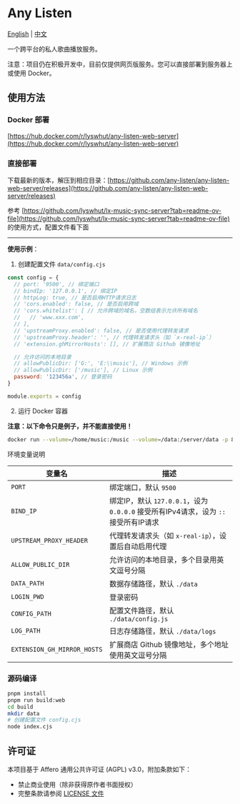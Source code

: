 # Any Listen

[English](README.md) | [中文](README_zh.md)

一个跨平台的私人歌曲播放服务。

注意：项目仍在积极开发中，目前仅提供网页版服务。您可以直接部署到服务器上或使用 Docker。

## 使用方法

### Docker 部署

[https://hub.docker.com/r/lyswhut/any-listen-web-server](https://hub.docker.com/r/lyswhut/any-listen-web-server)

### 直接部署

下载最新的版本，解压到相应目录：[https://github.com/any-listen/any-listen-web-server/releases](https://github.com/any-listen/any-listen-web-server/releases)

参考 [https://github.com/lyswhut/lx-music-sync-server?tab=readme-ov-file](https://github.com/lyswhut/lx-music-sync-server?tab=readme-ov-file) 的使用方式，配置文件看下面

---

**使用示例**：

1. 创建配置文件 `data/config.cjs`

```js
const config = {
  // port: '9500', // 绑定端口
  // bindIp: '127.0.0.1', // 绑定IP
  // httpLog: true, // 是否启用HTTP请求日志
  // 'cors.enabled': false, // 是否启用跨域
  // 'cors.whitelist': [ // 允许跨域的域名，空数组表示允许所有域名
  //   // 'www.xxx.com',
  // ],
  // 'upstreamProxy.enabled': false, // 是否使用代理转发请求
  // 'upstreamProxy.header': '', // 代理转发请求头（如 `x-real-ip`）
  // 'extension.ghMirrorHosts': [], // 扩展商店 Github 镜像地址

  // 允许访问的本地目录
  // allowPublicDir: ['G:', 'E:\\music'], // Windows 示例
  // allowPublicDir: ['/music'], // Linux 示例
  password: '123456a', // 登录密码
}

module.exports = config
```

2. 运行 Docker 容器

**注意：以下命令只是例子，并不能直接使用！**
```bash
docker run --volume=/home/music:/music --volume=/data:/server/data -p 8080:9500 -d test:latest
```

环境变量说明

| 变量名                      | 描述                                                                                |
| --------------------------- | ----------------------------------------------------------------------------------- |
| `PORT`                      | 绑定端口，默认 `9500`                                                               |
| `BIND_IP`                   | 绑定IP，默认 `127.0.0.1`，设为 `0.0.0.0` 接受所有IPv4请求，设为 `::` 接受所有IP请求 |
| `UPSTREAM_PROXY_HEADER`     | 代理转发请求头（如 `x-real-ip`），设置后自动启用代理                                |
| `ALLOW_PUBLIC_DIR`          | 允许访问的本地目录，多个目录用英文逗号分隔                                          |
| `DATA_PATH`                 | 数据存储路径，默认 `./data`                                                         |
| `LOGIN_PWD`                 | 登录密码                                                                            |
| `CONFIG_PATH`               | 配置文件路径，默认 `./data/config.js`                                               |
| `LOG_PATH`                  | 日志存储路径，默认 `./data/logs`                                                    |
| `EXTENSION_GH_MIRROR_HOSTS` | 扩展商店 Github 镜像地址，多个地址使用英文逗号分隔                                  |

### 源码编译

```bash
pnpm install
pnpm run build:web
cd build
mkdir data
# 创建配置文件 config.cjs
node index.cjs
```

## 许可证

本项目基于 Affero 通用公共许可证 (AGPL) v3.0，附加条款如下：

- 禁止商业使用（除非获得原作者书面授权）
- 完整条款请参阅 [LICENSE 文件](LICENSE)
